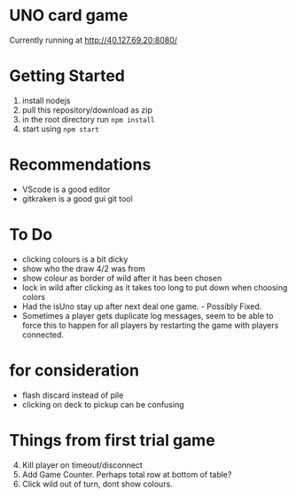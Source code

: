 # UNO card game

Currently running at http://40.127.69.20:8080/

# Getting Started

1. install nodejs
2. pull this repository/download as zip
3. in the root directory run
   `npm install`
4. start using
   `npm start`

# Recommendations

- VScode is a good editor
- gitkraken is a good gui git tool

# To Do

- clicking colours is a bit dicky
- show who the draw 4/2 was from
- show colour as border of wild after it has been chosen
- lock in wild after clicking as it takes too long to put down when choosing colors
- Had the isUno stay up after next deal one game. - Possibly Fixed.
- Sometimes a player gets duplicate log messages, seem to be able to force this to happen for all players by restarting the game with players connected.

# for consideration
- flash discard instead of pile
- clicking on deck to pickup can be confusing


# Things from first trial game
4. Kill player on timeout/disconnect
12. Add Game Counter. Perhaps total row at bottom of table?
15. Click wild out of turn, dont show colours.
 
 

